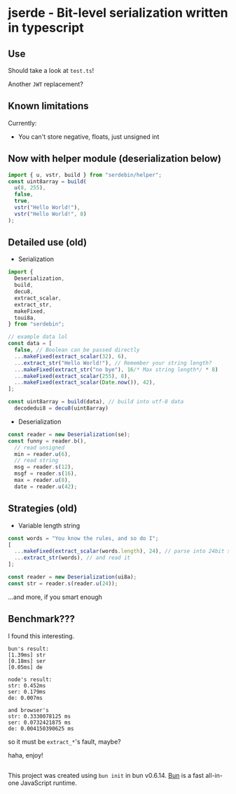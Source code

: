 # jserde - Bit-level serialization written in typescript

## Use

Should take a look at `test.ts`!

Another `JWT` replacement?

## Known limitations

Currently:

- You can't store negative, floats, just unsigned int

## Now with helper module (deserialization below)

```ts
import { u, vstr, build } from "serdebin/helper";
const uint8array = build(
  u(8, 255),
  false,
  true,
  vstr("Hello World!"),
  vstr("Hello World!", 8)
);
```

## Detailed use (old)

- Serialization

```ts
import {
  Deserialization,
  build,
  decu8,
  extract_scalar,
  extract_str,
  makeFixed,
  toui8a,
} from "serdebin";

// example data lol
const data = [
  false, // Boolean can be passed directly
  ...makeFixed(extract_scalar(32), 6),
  ...extract_str("Hello World!"), // Remember your string length?
  ...makeFixed(extract_str("no bye"), 16/* Max string length*/ * 8)
  ...makeFixed(extract_scalar(255), 8),
  ...makeFixed(extract_scalar(Date.now()), 42),
];

const uint8array = build(data), // build into utf-8 data
  decodedui8 = decu8(uint8array)
```

- Deserialization

```ts
const reader = new Deserialization(se);
const funny = reader.b(),
  // read unsigned
  min = reader.u(6),
  // read string
  msg = reader.s(12),
  msgf = reader.s(16),
  max = reader.u(8),
  date = reader.u(42);
```

## Strategies (old)

- Variable length string

```ts
const words = "You know the rules, and so do I";
[
  ...makeFixed(extract_scalar(words.length), 24), // parse into 24bit string
  ...extract_str(words), // and read it
];
```

```ts
const reader = new Deserialization(ui8a);
const str = reader.s(reader.u(24));
```

...and more, if you smart enough

## Benchmark???

I found this interesting.

```
bun's result:
[1.39ms] str
[0.18ms] ser
[0.05ms] de
```

```
node's result:
str: 0.452ms
ser: 0.179ms
de: 0.007ms
```

```
and browser's
str: 0.3330078125 ms
ser: 0.0732421875 ms
de: 0.004150390625 ms
```

so it must be `extract_*`'s fault, maybe?

haha, enjoy!

##

This project was created using `bun init` in bun v0.6.14. [Bun](https://bun.sh) is a fast all-in-one JavaScript runtime.
